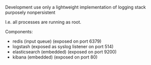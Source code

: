 Development use only
a lightweight implementation of logging stack
purposely nonpersistent

I.e. all processes are running as root.


Components:
- redis (input queue) (exposed on port 6379)
- logstash (exposed as syslog listener on port 514)
- elasticsearch (embedded) (exposed on port 9200)
- kibana (embedded) (exposed on port 80)
